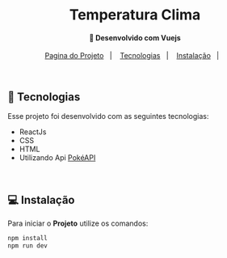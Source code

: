 <h1 align="center">
     Temperatura Clima
</h1>
<h4 align="center">
  🚀 Desenvolvido com Vuejs
</h4>
<p align="center">
  <a href="">Pagina do Projeto</a>&nbsp;&nbsp;&nbsp;|&nbsp;&nbsp;&nbsp;
  <a href="#rocket-tecnologias">Tecnologias</a>&nbsp;&nbsp;&nbsp;|&nbsp;&nbsp;&nbsp;
  <a href="#-instalação">Instalação</a>&nbsp;&nbsp;&nbsp;|&nbsp;&nbsp;&nbsp;
</p>
<br>

## :rocket: Tecnologias

Esse projeto foi desenvolvido com as seguintes tecnologias:

- ReactJs
- CSS
- HTML
- Utilizando Api [PokéAPI](https://pokeapi.co/)
<br>

## 💻 Instalação

Para iniciar o **Projeto** utilize os comandos:

```bash
npm install
npm run dev
```
